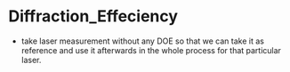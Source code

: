 # Diffraction_Effeciency
- take laser measurement without any DOE so that we can take it as reference and use it afterwards in the whole process for that particular laser.
